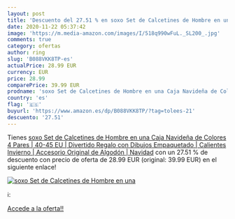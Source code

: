 ```yaml
---
layout: post
title: 'Descuento del 27.51 % en soxo Set de Calcetines de Hombre en una '
date: 2020-11-22 05:37:42
image: 'https://m.media-amazon.com/images/I/518q990wFuL._SL200_.jpg'
comments: true
category: ofertas
author: ring
slug: 'B088VKK8TP-es'
actualPrice: 28.99 EUR
currency: EUR
price: 28.99
comparePrice: 39.99 EUR
prodname: 'soxo Set de Calcetines de Hombre en una Caja Navideña de Colores 4 Pares | 40-45 EU | Divertido Regalo con Dibujos Empaquetado | Calientes Invierno | Accesorio Original de Algodón | Navidad'
country: 'es'
flag: '🇪🇸'
buyurl: 'https://www.amazon.es/dp/B088VKK8TP/?tag=tolees-21'
descuento: '27.51'
---
```


Tienes [soxo Set de Calcetines de Hombre en una Caja Navideña de Colores 4 Pares | 40-45 EU | Divertido Regalo con Dibujos Empaquetado | Calientes Invierno | Accesorio Original de Algodón | Navidad](https://www.amazon.es/dp/B088VKK8TP/?tag=tolees-21) con un 27.51 % de descuento con precio de oferta de 28.99 EUR (original: 39.99 EUR) en el siguiente enlace!

[![soxo Set de Calcetines de Hombre en una ](https://m.media-amazon.com/images/I/518q990wFuL._SL200_.jpg)](https://www.amazon.es/dp/B088VKK8TP/?tag=tolees-21)

ℹ️:


[Accede a la oferta!!](https://www.amazon.es/dp/B088VKK8TP/?tag=tolees-21)
